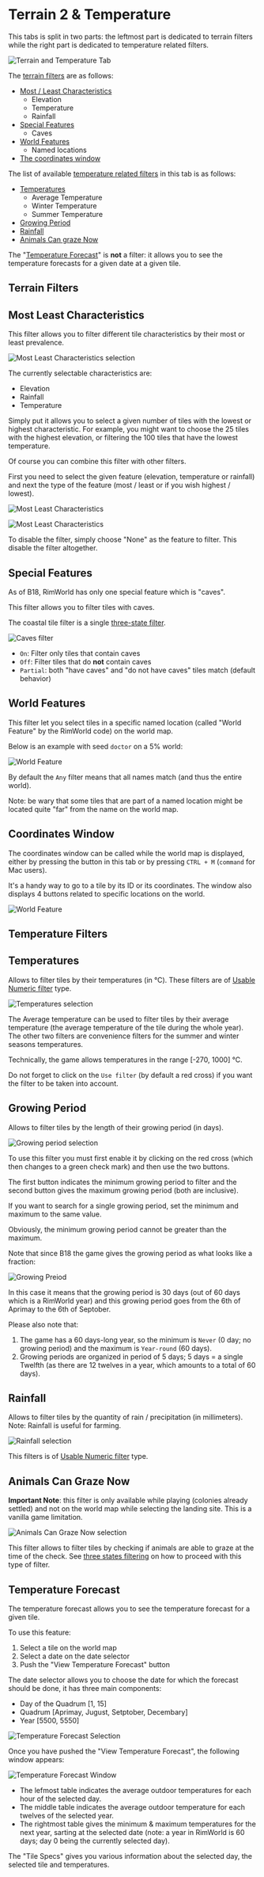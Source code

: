 Terrain 2 & Temperature
=======================

This tabs is split in two parts: the leftmost part is dedicated to terrain filters while the right part is dedicated to temperature related filters.

![Terrain and Temperature Tab](assets/temperature_tab.png)

The [terrain filters](#terrain-filters) are as follows:

* [Most / Least Characteristics](#most-least-feature)
    * Elevation
    * Temperature
    * Rainfall
* [Special Features](#special-features)
    - Caves
* [World Features](#world-features)
    - Named locations
* [The coordinates window](#coordinates-window)

The list of available [temperature related filters](#temperature-filters) in this tab is as follows:

* [Temperatures](#temperatures)
    * Average Temperature
    * Winter Temperature
    * Summer Temperature
* [Growing Period](#growing-period)
* [Rainfall](#rainfall)
* [Animals Can graze Now](#animals-can-graze-now)

The "[Temperature Forecast](#temperature-forecast)" is **not** a filter: it allows you to see the temperature forecasts for a given date at a given tile.

Terrain Filters
---------------

## Most Least Characteristics

This filter allows you to filter different tile characteristics by their most or least prevalence.

![Most Least Characteristics selection](assets/select_most_least.png)

The currently selectable characteristics are:
* Elevation
* Rainfall
* Temperature

Simply put it allows you to select a given number of tiles with the lowest or highest characteristic. For example, you might want to choose the 25 tiles with the highest elevation, or filtering the 100 tiles that have the lowest temperature.

Of course you can combine this filter with other filters.

First you need to select the given feature (elevation, temperature or rainfall) and next the type of the feature (most / least or if you wish highest / lowest).

![Most Least Characteristics](assets/select_most_least_characteristic.png)

![Most Least Characteristics](assets/select_most_least_characteristic_type.png)

To disable the filter, simply choose "None" as the feature to filter. This disable the filter altogether.

## Special Features

As of B18, RimWorld has only one special feature which is "caves".

This filter allows you to filter tiles with caves.

The coastal tile filter is a single [three-state filter](filtering.md#orderable-three-states).

![Caves filter](assets/select_caves.png)

- `On`: Filter only tiles that contain caves
- `Off`: Filter tiles that do **not** contain caves
- `Partial`: both "have caves" and "do not have caves" tiles match (default behavior)

## World Features

This filter let you select tiles in a specific named location (called "World Feature" by the RimWorld code) on the world map.

Below is an example with seed `doctor` on a 5% world:

![World Feature](assets/select_world_feature.png)

By default the `Any` filter means that all names match (and thus the entire world).

Note: be wary that some tiles that are part of a named location might be located quite "far" from the name on the world map.

## Coordinates Window

The coordinates window can be called while the world map is displayed, either by pressing the button in this tab or by pressing `CTRL + M` (`command` for Mac users).

It's a handy way to go to a tile by its ID or its coordinates. The window also displays 4 buttons related to specific locations on the world.

![World Feature](assets/coordinates_window.png)


Temperature Filters
-------------------

## Temperatures

Allows to filter tiles by their temperatures (in °C). These filters are of [Usable Numeric filter](filtering.md#usable-numeric) type.

![Temperatures selection](assets/select_temperatures.png)

The Average temperature can be used to filter tiles by their average temperature (the average temperature of the tile during the whole year).
The other two filters are convenience filters for the summer and winter seasons temperatures.
  
Technically, the game allows temperatures in the range [-270, 1000] °C.

Do not forget to click on the `Use filter` (by default a red cross) if you want the filter to be taken into account.


## Growing Period

Allows to filter tiles by the length of their growing period (in days).

![Growing period selection](assets/select_growing_period.png) 

To use this filter you must first enable it by clicking on the red cross (which then changes to a green check mark) and then use the two buttons.

The first button indicates the minimum growing period to filter and the second button gives the maximum growing period (both are inclusive). 

If you want to search for a single growing period, set the minimum and maximum to the same value.

Obviously, the minimum growing period cannot be greater than the maximum.

Note that since B18 the game gives the growing period as what looks like a fraction:

![Growing Preiod](assets/growing_period.png) 

In this case it means that the growing period is 30 days (out of 60 days which is a RimWorld year) and this growing period goes from the 6th of Aprimay to the 6th of Septober.

Please also note that:

1. The game has a 60 days-long year, so the minimum is `Never` (0 day; no growing period) and the maximum is `Year-round` (60 days).
2. Growing periods are organized in period of 5 days; 5 days = a single Twelfth (as there are 12 twelves in a year, which amounts to a total of 60 days).


## Rainfall

Allows to filter tiles by the quantity of rain / precipitation (in millimeters). Note: Rainfall is useful for farming.

![Rainfall selection](assets/select_rainfall.png) 

This filters is of [Usable Numeric filter](filtering.md#usable-numeric) type.


## Animals Can Graze Now

**Important Note**: this filter is only available while playing (colonies already settled) and not on the world map while selecting the landing site. This is a vanilla game limitation.

![Animals Can Graze Now selection](assets/select_animals_can_graze_now.png) 
  
This filter allows to filter tiles by checking if animals are able to graze at the time of the check.
See [three states filtering](filtering.md#three-states) on how to proceed with this type of filter.


## Temperature Forecast

The temperature forecast allows you to see the temperature forecast for a given tile.

To use this feature:

1. Select a tile on the world map
2. Select a date on the date selector
3. Push the "View Temperature Forecast" button

The date selector allows you to choose the date for which the forecast should be done, it has three main components:

* Day of the Quadrum [1, 15]
* Quadrum [Aprimay, Jugust, Setptober, Decembary]
* Year [5500, 5550]

![Temperature Forecast Selection](assets/temperature_forecast_selection.png)

Once you have pushed the "View Temperature Forecast", the following window appears:

![Temperature Forecast Window](assets/temperature_forecast_window.png)

* The lefmost table indicates the average outdoor temperatures for each hour of the selected day.
* The middle table indicates the average outdoor temperature for each twelves of the selected year.
* The rightmost table gives the minimum & maximum temperatures for the next year, sarting at the selected date (note: a year in RimWorld is 60 days; day 0 being the currently selected day).

The "Tile Specs" gives you various information about the selected day, the selected tile and temperatures.



